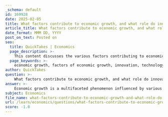 ```yaml
---
_schema: default
id: 169928
date: 2025-02-05
title: What factors contribute to economic growth, and what role do innovation and technology play?
article_title: What factors contribute to economic growth, and what role do innovation and technology play?
date_format: MMM DD, YYYY
post_on_text: Posted on
seo:
  title: QuickTakes | Economics
  page_description: >-
    This content discusses the various factors contributing to economic growth, emphasizing the pivotal roles of innovation and technology in enhancing productivity, creating new markets, and attracting investment.
  page_keywords: >-
    economic growth, factors of economic growth, innovation, technology, investment, labor productivity, foreign direct investment, regulatory environment, market dynamics, competitive advantage, productivity enhancement, new markets, economic expansion
author: QuickTakes
question: >-
    What factors contribute to economic growth, and what role do innovation and technology play?
answer: >-
    Economic growth is a multifaceted phenomenon influenced by various factors, with innovation and technology playing pivotal roles. Here are the key contributors to economic growth and the specific impact of innovation and technology:\n\n### Factors Contributing to Economic Growth\n\n1. **Investment**: Capital investment in infrastructure, technology, and human resources is crucial. Investments enhance productivity and efficiency, leading to increased output. For example, a country that invests in modern transportation systems can facilitate trade and reduce costs for businesses.\n\n2. **Innovation**: Innovation drives economic growth by introducing new products, services, and processes. It enhances productivity, allowing firms to produce more with the same or fewer resources. For instance, advancements in manufacturing technologies can streamline production, reduce costs, and increase the volume of goods produced.\n\n3. **Labor Productivity**: Improvements in labor productivity, often driven by education and training, contribute significantly to economic growth. A more skilled workforce can adapt to new technologies and processes, further enhancing productivity.\n\n4. **Technological Advancements**: The development and adoption of new technologies can lead to significant increases in efficiency and output. Countries that lead in technology can gain competitive advantages in various sectors, influencing their economic power on a global scale.\n\n5. **Regulatory Environment**: A conducive regulatory framework can encourage business investment and innovation. Streamlined regulations can facilitate economic activity, while excessive regulation may hinder growth.\n\n6. **Foreign Direct Investment (FDI)**: The flow of FDI can enhance a country's economic growth by bringing in capital, technology, and expertise. Countries that attract substantial FDI can improve their technological capabilities and overall economic influence.\n\n7. **Market Dynamics**: The interaction of supply and demand in markets influences economic growth. Competitive markets can drive innovation and efficiency, while monopolistic practices may stifle growth.\n\n### Role of Innovation and Technology\n\nInnovation and technology are fundamental drivers of economic growth for several reasons:\n\n- **Increased Productivity**: As mentioned, innovation leads to the development of new technologies and processes that enhance productivity. This increase in efficiency is a key component of economic growth.\n\n- **Creation of New Markets**: Innovative products and services can create entirely new markets, leading to economic expansion. For example, the rise of the internet has spawned numerous industries, from e-commerce to digital marketing.\n\n- **Competitive Advantage**: Countries and firms that innovate can gain a competitive edge, allowing them to capture larger market shares and increase profitability. This advantage can lead to higher levels of investment and economic growth.\n\n- **Attracting Investment**: A strong culture of innovation can attract both domestic and foreign investment. Investors are more likely to invest in economies that demonstrate a commitment to technological advancement and innovation.\n\n- **Long-term Economic Structures**: Innovation influences long-term economic structures and cultural dynamics, shaping how economies evolve over time. As new technologies emerge, they can redefine industries and labor markets.\n\nIn summary, economic growth is driven by a combination of investment, innovation, labor productivity, technological advancements, regulatory environments, FDI, and market dynamics. Innovation and technology are particularly crucial as they enhance productivity, create new markets, provide competitive advantages, and attract investment, ultimately leading to sustained economic growth and development.
subject: Economics
file_name: what-factors-contribute-to-economic-growth-and-what-role-do-innovation-and-technology-play.md
url: /learn/economics/questions/what-factors-contribute-to-economic-growth-and-what-role-do-innovation-and-technology-play
score: -1.0
---
```


&nbsp;
